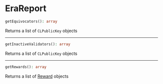 # EraReport

```php
getEquivocators(): array
```
Returns a list of `CLPublicKey` objects 

---
```php
getInactiveValidators(): array
```
Returns a list of `CLPublicKey` objects

---
```php
getRewards(): array
```
Returns a list of [Reward](Reward.md) objects
